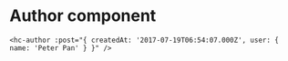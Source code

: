 # Author component

```
<hc-author :post="{ createdAt: '2017-07-19T06:54:07.000Z', user: { name: 'Peter Pan' } }" />
```